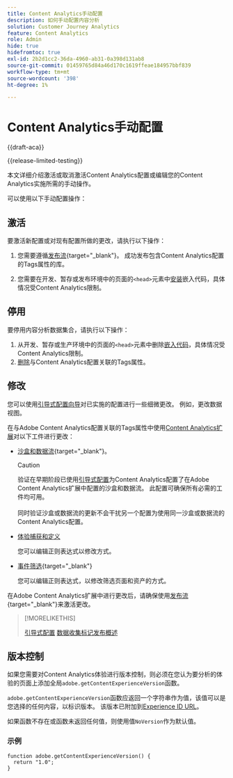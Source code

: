 ```yaml
---
title: Content Analytics手动配置
description: 如何手动配置内容分析
solution: Customer Journey Analytics
feature: Content Analytics
role: Admin
hide: true
hidefromtoc: true
exl-id: 2b2d1cc2-36da-4960-ab31-0a398d131ab8
source-git-commit: 01459765d84a46d170c1619ffeae184957bbf839
workflow-type: tm+mt
source-wordcount: '398'
ht-degree: 1%

---
```


# Content Analytics手动配置

{{draft-aca}}

{{release-limited-testing}}

本文详细介绍激活或取消激活Content Analytics配置或编辑您的Content Analytics实施所需的手动操作。

可以使用以下手动配置操作：

## 激活

要激活新配置或对现有配置所做的更改，请执行以下操作：

1. 您需要遵循[发布流](https://experienceleague.adobe.com/en/docs/experience-platform/tags/publish/overview){target="_blank"}。 成功发布包含Content Analytics配置的Tags属性的库。

1. 您需要在开发、暂存或发布环境中的页面的`<head>`元素中[安装](https://experienceleague.adobe.com/en/docs/experience-platform/tags/publish/environments/environments#installation)嵌入代码，具体情况受Content Analytics限制。


## 停用

要停用内容分析数据集合，请执行以下操作：

1. 从开发、暂存或生产环境中的页面的`<head>`元素中删除[嵌入代码](https://experienceleague.adobe.com/en/docs/experience-platform/tags/publish/environments/environments)，具体情况受Content Analytics限制。
1. [删除](https://experienceleague.adobe.com/en/docs/experience-platform/tags/publish/overview)与Content Analytics配置关联的Tags属性。



## 修改

您可以使用[引导式配置向导](guided.md)对已实施的配置进行一些细微更改。 例如，更改数据视图。

在与Adobe Content Analytics配置关联的Tags属性中使用[Content Analytics扩展](https://experienceleague.adobe.com/en/docs/experience-platform/tags/extensions/client/content-analytics/overview)对以下工件进行更改：

* [沙盒和数据流](https://experienceleague.adobe.com/en/docs/experience-platform/tags/extensions/client/content-analytics/overview#configure-datastreams){target="_blank"}。

  >[!CAUTION]
  >
  >验证在早期阶段已使用[引导式配置](guided.md)为Content Analytics配置了在Adobe Content Analytics扩展中配置的沙盒和数据流。 此配置可确保所有必需的工件均可用。<br/><br/>同时验证沙盒或数据流的更新不会干扰另一个配置为使用同一沙盒或数据流的Content Analytics配置。
  >

* [体验捕获和定义](https://experienceleague.adobe.com/en/docs/experience-platform/tags/extensions/client/content-analytics/overview?lang=en#configure-experience-capture-and-definition)

  您可以编辑正则表达式以修改方式。

* [事件筛选](https://experienceleague.adobe.com/en/docs/experience-platform/tags/extensions/client/content-analytics/overview#configure-event-filtering){target="_blank"}

  您可以编辑正则表达式，以修改筛选页面和资产的方式。


在Adobe Content Analytics扩展中进行更改后，请确保使用[发布流](https://experienceleague.adobe.com/en/docs/experience-platform/tags/publish/overview){target="_blank"}来激活更改。



>[!MORELIKETHIS]
>
>[引导式配置](guided.md)
>[数据收集标记发布概述](https://experienceleague.adobe.com/en/docs/experience-platform/tags/publish/overview)
>


## 版本控制

如果您需要对Content Analytics体验进行版本控制，则必须在您认为要分析的体验的页面上添加全局`adobe.getContentExperienceVersion`函数。

`adobe.getContentExperienceVersion`函数应返回一个字符串作为值，该值可以是您选择的任何内容，以标识版本。 该版本已附加到[Experience ID URL](/help/content-analytics/report/components.md#experience-metadata)。

如果函数不存在或函数未返回任何值，则使用值`NoVersion`作为默认值。

### 示例

```
function adobe.getContentExperienceVersion() {
  return "1.0";
}
```
